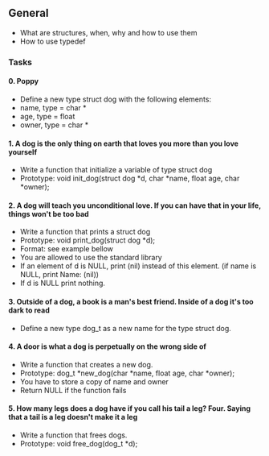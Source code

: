 ## General
- What are structures, when, why and how to use them
- How to use typedef

### Tasks

#### 0. Poppy
- Define a new type struct dog with the following elements:
- name, type = char *
- age, type = float
- owner, type = char *

#### 1. A dog is the only thing on earth that loves you more than you love yourself
- Write a function that initialize a variable of type struct dog
- Prototype: void init_dog(struct dog *d, char *name, float age, char *owner);

#### 2. A dog will teach you unconditional love. If you can have that in your life, things won't be too bad
- Write a function that prints a struct dog
- Prototype: void print_dog(struct dog *d);
- Format: see example bellow
- You are allowed to use the standard library
- If an element of d is NULL, print (nil) instead of this element. (if name is NULL, print Name: (nil))
- If d is NULL print nothing.

#### 3. Outside of a dog, a book is a man's best friend. Inside of a dog it's too dark to read
- Define a new type dog_t as a new name for the type struct dog.

#### 4. A door is what a dog is perpetually on the wrong side of
- Write a function that creates a new dog.
- Prototype: dog_t *new_dog(char *name, float age, char *owner);
- You have to store a copy of name and owner
- Return NULL if the function fails

#### 5. How many legs does a dog have if you call his tail a leg? Four. Saying that a tail is a leg doesn't make it a leg
- Write a function that frees dogs.
- Prototype: void free_dog(dog_t *d);
